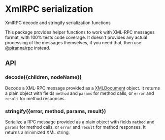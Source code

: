 # XmlRPC serialization

XmlRPC decode and stringify serialization functions

This package provides helper functions to work with XML-RPC messages format,
with 100% tests code coverage. It doesn't provides any actual processing of the
messages themselves, if you need that, then use
[@piranna/rpc](https://github.com/piranna/RPC) instead.

## API

### decode({children, nodeName})

Decode a XML-RPC message provided as a
[XMLDocument](https://developer.mozilla.org/en-US/docs/Web/API/XMLDocument)
object. It returns a plain object with fields `method` and `params` for method
calls, or `error` and `result` for method responses.

### stringify({error, method, params, result})

Serialize a RPC message provided as a plain object with fields `method` and
`params` for method calls, or `error` and `result` for method responses. It
returns a minimized XML string.
